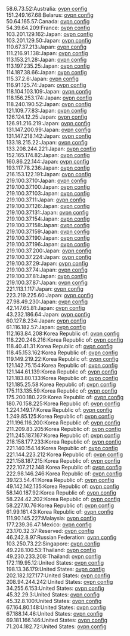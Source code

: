 58.6.73.52:Australia: [ovpn config](vpn/58_6_73_52.ovpn)  
151.249.167.68:Belarus: [ovpn config](vpn/151_249_167_68.ovpn)  
50.64.165.57:Canada: [ovpn config](vpn/50_64_165_57.ovpn)  
54.39.64.209:France: [ovpn config](vpn/54_39_64_209.ovpn)  
103.201.129.162:Japan: [ovpn config](vpn/103_201_129_162.ovpn)  
103.201.129.50:Japan: [ovpn config](vpn/103_201_129_50.ovpn)  
110.67.37.213:Japan: [ovpn config](vpn/110_67_37_213.ovpn)  
111.216.91.138:Japan: [ovpn config](vpn/111_216_91_138.ovpn)  
113.153.21.28:Japan: [ovpn config](vpn/113_153_21_28.ovpn)  
113.197.235.25:Japan: [ovpn config](vpn/113_197_235_25.ovpn)  
114.187.38.66:Japan: [ovpn config](vpn/114_187_38_66.ovpn)  
115.37.2.6:Japan: [ovpn config](vpn/115_37_2_6.ovpn)  
116.91.125.74:Japan: [ovpn config](vpn/116_91_125_74.ovpn)  
118.104.103.109:Japan: [ovpn config](vpn/118_104_103_109.ovpn)  
118.156.253.174:Japan: [ovpn config](vpn/118_156_253_174.ovpn)  
118.240.190.52:Japan: [ovpn config](vpn/118_240_190_52.ovpn)  
121.109.77.83:Japan: [ovpn config](vpn/121_109_77_83.ovpn)  
126.124.12.25:Japan: [ovpn config](vpn/126_124_12_25.ovpn)  
126.91.216.219:Japan: [ovpn config](vpn/126_91_216_219.ovpn)  
131.147.200.99:Japan: [ovpn config](vpn/131_147_200_99.ovpn)  
131.147.218.142:Japan: [ovpn config](vpn/131_147_218_142.ovpn)  
133.18.215.22:Japan: [ovpn config](vpn/133_18_215_22.ovpn)  
133.208.244.221:Japan: [ovpn config](vpn/133_208_244_221.ovpn)  
152.165.174.82:Japan: [ovpn config](vpn/152_165_174_82.ovpn)  
160.86.22.144:Japan: [ovpn config](vpn/160_86_22_144.ovpn)  
193.117.78.236:Japan: [ovpn config](vpn/193_117_78_236.ovpn)  
216.153.122.191:Japan: [ovpn config](vpn/216_153_122_191.ovpn)  
219.100.37.10:Japan: [ovpn config](vpn/219_100_37_10.ovpn)  
219.100.37.100:Japan: [ovpn config](vpn/219_100_37_100.ovpn)  
219.100.37.103:Japan: [ovpn config](vpn/219_100_37_103.ovpn)  
219.100.37.11:Japan: [ovpn config](vpn/219_100_37_11.ovpn)  
219.100.37.126:Japan: [ovpn config](vpn/219_100_37_126.ovpn)  
219.100.37.131:Japan: [ovpn config](vpn/219_100_37_131.ovpn)  
219.100.37.154:Japan: [ovpn config](vpn/219_100_37_154.ovpn)  
219.100.37.158:Japan: [ovpn config](vpn/219_100_37_158.ovpn)  
219.100.37.159:Japan: [ovpn config](vpn/219_100_37_159.ovpn)  
219.100.37.190:Japan: [ovpn config](vpn/219_100_37_190.ovpn)  
219.100.37.196:Japan: [ovpn config](vpn/219_100_37_196.ovpn)  
219.100.37.200:Japan: [ovpn config](vpn/219_100_37_200.ovpn)  
219.100.37.224:Japan: [ovpn config](vpn/219_100_37_224.ovpn)  
219.100.37.29:Japan: [ovpn config](vpn/219_100_37_29.ovpn)  
219.100.37.74:Japan: [ovpn config](vpn/219_100_37_74.ovpn)  
219.100.37.81:Japan: [ovpn config](vpn/219_100_37_81.ovpn)  
219.100.37.87:Japan: [ovpn config](vpn/219_100_37_87.ovpn)  
221.113.1.117:Japan: [ovpn config](vpn/221_113_1_117.ovpn)  
223.219.225.60:Japan: [ovpn config](vpn/223_219_225_60.ovpn)  
27.98.49.230:Japan: [ovpn config](vpn/27_98_49_230.ovpn)  
42.147.65.81:Japan: [ovpn config](vpn/42_147_65_81.ovpn)  
43.232.186.64:Japan: [ovpn config](vpn/43_232_186_64.ovpn)  
60.127.8.234:Japan: [ovpn config](vpn/60_127_8_234.ovpn)  
61.116.182.57:Japan: [ovpn config](vpn/61_116_182_57.ovpn)  
112.163.84.208:Korea Republic of: [ovpn config](vpn/112_163_84_208.ovpn)  
118.220.246.216:Korea Republic of: [ovpn config](vpn/118_220_246_216.ovpn)  
118.40.41.31:Korea Republic of: [ovpn config](vpn/118_40_41_31.ovpn)  
118.45.153.162:Korea Republic of: [ovpn config](vpn/118_45_153_162.ovpn)  
119.149.219.22:Korea Republic of: [ovpn config](vpn/119_149_219_22.ovpn)  
121.142.75.154:Korea Republic of: [ovpn config](vpn/121_142_75_154.ovpn)  
121.144.61.139:Korea Republic of: [ovpn config](vpn/121_144_61_139.ovpn)  
121.183.80.133:Korea Republic of: [ovpn config](vpn/121_183_80_133.ovpn)  
121.185.25.58:Korea Republic of: [ovpn config](vpn/121_185_25_58.ovpn)  
175.113.135.59:Korea Republic of: [ovpn config](vpn/175_113_135_59.ovpn)  
175.200.180.229:Korea Republic of: [ovpn config](vpn/175_200_180_229.ovpn)  
180.70.158.225:Korea Republic of: [ovpn config](vpn/180_70_158_225.ovpn)  
1.224.149.17:Korea Republic of: [ovpn config](vpn/1_224_149_17.ovpn)  
1.249.85.125:Korea Republic of: [ovpn config](vpn/1_249_85_125.ovpn)  
211.196.116.200:Korea Republic of: [ovpn config](vpn/211_196_116_200.ovpn)  
211.209.83.205:Korea Republic of: [ovpn config](vpn/211_209_83_205.ovpn)  
211.245.187.167:Korea Republic of: [ovpn config](vpn/211_245_187_167.ovpn)  
218.158.177.233:Korea Republic of: [ovpn config](vpn/218_158_177_233.ovpn)  
221.140.154.14:Korea Republic of: [ovpn config](vpn/221_140_154_14.ovpn)  
221.144.223.212:Korea Republic of: [ovpn config](vpn/221_144_223_212.ovpn)  
221.158.187.215:Korea Republic of: [ovpn config](vpn/221_158_187_215.ovpn)  
222.107.212.148:Korea Republic of: [ovpn config](vpn/222_107_212_148.ovpn)  
222.98.146.246:Korea Republic of: [ovpn config](vpn/222_98_146_246.ovpn)  
39.123.54.41:Korea Republic of: [ovpn config](vpn/39_123_54_41.ovpn)  
49.142.142.135:Korea Republic of: [ovpn config](vpn/49_142_142_135.ovpn)  
58.140.187.92:Korea Republic of: [ovpn config](vpn/58_140_187_92.ovpn)  
58.224.42.202:Korea Republic of: [ovpn config](vpn/58_224_42_202.ovpn)  
58.227.10.76:Korea Republic of: [ovpn config](vpn/58_227_10_76.ovpn)  
61.99.161.43:Korea Republic of: [ovpn config](vpn/61_99_161_43.ovpn)  
111.90.145.227:Malaysia: [ovpn config](vpn/111_90_145_227.ovpn)  
177.239.36.47:Mexico: [ovpn config](vpn/177_239_36_47.ovpn)  
23.170.32.37:Reserved: [ovpn config](vpn/23_170_32_37.ovpn)  
46.242.8.97:Russian Federation: [ovpn config](vpn/46_242_8_97.ovpn)  
103.250.73.22:Singapore: [ovpn config](vpn/103_250_73_22.ovpn)  
49.228.100.53:Thailand: [ovpn config](vpn/49_228_100_53.ovpn)  
49.230.233.208:Thailand: [ovpn config](vpn/49_230_233_208.ovpn)  
172.119.95.12:United States: [ovpn config](vpn/172_119_95_12.ovpn)  
198.13.36.179:United States: [ovpn config](vpn/198_13_36_179.ovpn)  
202.182.127.177:United States: [ovpn config](vpn/202_182_127_177.ovpn)  
208.94.244.242:United States: [ovpn config](vpn/208_94_244_242.ovpn)  
34.255.6.153:United States: [ovpn config](vpn/34_255_6_153.ovpn)  
45.32.29.3:United States: [ovpn config](vpn/45_32_29_3.ovpn)  
45.32.8.100:United States: [ovpn config](vpn/45_32_8_100.ovpn)  
67.164.80.148:United States: [ovpn config](vpn/67_164_80_148.ovpn)  
67.188.14.46:United States: [ovpn config](vpn/67_188_14_46.ovpn)  
69.181.166.146:United States: [ovpn config](vpn/69_181_166_146.ovpn)  
71.204.182.72:United States: [ovpn config](vpn/71_204_182_72.ovpn)  
